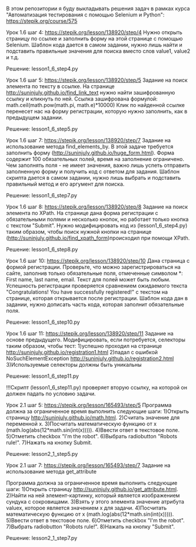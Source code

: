В этом репозитории я буду выкладывать решения задач в рамках курса "Автоматизация тестирования с помощью Selenium и Python":
https://stepik.org/course/575

Урок 1.6 шаг 4: https://stepik.org/lesson/138920/step/4
Нужно открыть страницу по ссылке и заполнить форму на этой странице с помощью Selenium.
Шаблон кода дается в самом задании, нужно лишь найти и подставить правильные значения для поиска вместо слов value1, value2 и т.д.

Решение: lesson1_6_step4.py

Урок 1.6 шаг 5: https://stepik.org/lesson/138920/step/5
Задание на поиск элемента по тексту в ссылке.
На странице http://suninjuly.github.io/find_link_text нужно найти зашифрованную ссылку и кликнуть по ней.
Ссылка зашифрована формулой: math.ceil(math.pow(math.pi, math.e)*10000)
Клик по найденной ссылке перенесет нас на форму регистрации, которую нужно заполнить, как в предыдущем задании.

Решение: lesson1_6_step5.py

Урок 1.6 шаг 7: https://stepik.org/lesson/138920/step/7
Задание на использование метода find_elements_by.
В этой задаче требуется заполнить форму (http://suninjuly.github.io/huge_form.html).
Форма содержит 100 обязательных полей, время на заполнение ограничено. Чем заполнять поля - не имеет значения, важно лишь успеть отправить заполненную форму и получить код с ответом для задания.
Шаблон скрипта дается в самом задании, нужно лишь выбрать и подставить правильный метод и его аргумент для поиска.

Решение: lesson1_6_step7.py

Урок 1.6 шаг 8: https://stepik.org/lesson/138920/step/8
Задание на поиск элемента по XPath.
На странице дана форма регистрации с обязательными полями и несколько кнопок, но работает только кнопка с текстом "Submit".
Нужно модифицировать код из (lesson1_6_step4.py) таким образом, чтобы поиск нужной кнопки на странице (http://suninjuly.github.io/find_xpath_form)происходил при помощи XPath.

Решение: lesson1_6_step8.py

Урок 1.6 шаг 10: https://stepik.org/lesson/138920/step/10
Дана страница с формой регистрации. Проверьте, что можно зарегистрироваться на сайте, заполнив только обязательные поля, отмеченные символом *: First name, last name, email.
Текст для полей может быть любым. Успешность регистрации проверяется сравнением ожидаемого текста "Congratulations! You have successfully registered!" с текстом на странице, которая открывается после регистрации.
Шаблон кода дан в задании, нужно дописать часть кода, которая заполнит обязательные поля.

Решение: lesson1_6_step10.py

Урок 1.6 шаг 11: https://stepik.org/lesson/138920/step/11
Задание на основе предыдущего. Модифицировать, если потребуется, селекторы таким образом, чтобы тест:
	1)успешно проходил на странице http://suninjuly.github.io/registration1.html﻿
	2)падал с ошибкой NoSuchElementException http://suninjuly.github.io/registration2.html
	3)Используемые селекторы должны быть уникальны
 
Решение: lesson1_6_step11.py

!!!Скрипт (lesson1_6_step11.py) проверяет вторую ссылку, на которой он должен падать по условию задачи.

Урок 2.1 шаг 5: https://stepik.org/lesson/165493/step/5
Программа должна за ограниченное время выполнить следующие шаги:
	1)Открыть страницу http://suninjuly.github.io/math.html.
	2)Считать значение для переменной x.
	3)Посчитать математическую функцию от x (math.log(abs(12*math.sin(int(x))))).
	4)Ввести ответ в текстовое поле.
	5)Отметить checkbox "I'm the robot".
	6)Выбрать radiobutton "Robots rule!".
	7)Нажать на кнопку Submit.

Решение: lesson2_1_step5.py

Урок 2.1 шаг 7: https://stepik.org/lesson/165493/step/7
Задание на использование метода get_attribute

Программа должна за ограниченное время выполнить следующие шаги:
	1)Открыть страницу http://suninjuly.github.io/get_attribute.html.
	2)Найти на ней элемент-картинку, который является изображением сундука с сокровищами.
	3)Взять у этого элемента значение атрибута valuex, которое является значением x для задачи.
	4)Посчитать математическую функцию от x (math.log(abs(12*math.sin(int(x))))).
	5)Ввести ответ в текстовое поле.
	6)Отметить checkbox "I'm the robot".
	7)Выбрать radiobutton "Robots rule!".
	8)Нажать на кнопку "Submit".

Решение: lesson2_1_step7.py